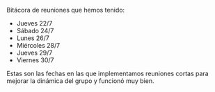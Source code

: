 Bitácora de reuniones que hemos tenido:
- Jueves 22/7
- Sábado 24/7
- Lunes 26/7
- Miércoles 28/7
- Jueves 29/7
- Viernes 30/7

Estas son las fechas en las que implementamos reuniones cortas para mejorar la dinámica del grupo y funcionó muy bien.
